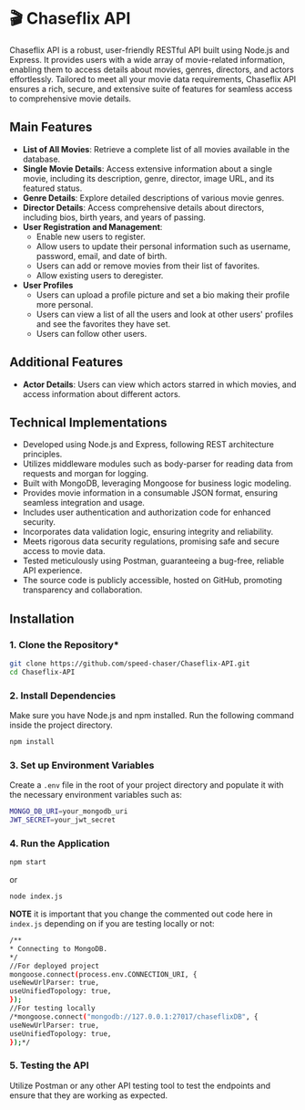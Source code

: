 # 🎬 Chaseflix API

Chaseflix API is a robust, user-friendly RESTful API built using Node.js and Express. It provides users with a wide array of movie-related information, enabling them to access details about movies, genres, directors, and actors effortlessly. Tailored to meet all your movie data requirements, Chaseflix API ensures a rich, secure, and extensive suite of features for seamless access to comprehensive movie details.

##  Main Features

- **List of All Movies**: Retrieve a complete list of all movies available in the database.
- **Single Movie Details**: Access extensive information about a single movie, including its description, genre, director, image URL, and its featured status.
- **Genre Details**: Explore detailed descriptions of various movie genres.
- **Director Details**: Access comprehensive details about directors, including bios, birth years, and years of passing.
- **User Registration and Management**:
   - Enable new users to register.
   - Allow users to update their personal information such as username, password, email, and date of birth.
   - Users can add or remove movies from their list of favorites.
   - Allow existing users to deregister.
- **User Profiles**
   - Users can upload a profile picture and set a bio making their profile more personal.
   - Users can view a list of all the users and look at other users' profiles and see the favorites they have set.
   - Users can follow other users.

##  Additional Features

- **Actor Details**: Users can view which actors starred in which movies, and access information about different actors.

##  Technical Implementations

- Developed using Node.js and Express, following REST architecture principles.
- Utilizes middleware modules such as body-parser for reading data from requests and morgan for logging.
- Built with MongoDB, leveraging Mongoose for business logic modeling.
- Provides movie information in a consumable JSON format, ensuring seamless integration and usage.
- Includes user authentication and authorization code for enhanced security.
- Incorporates data validation logic, ensuring integrity and reliability.
- Meets rigorous data security regulations, promising safe and secure access to movie data.
- Tested meticulously using Postman, guaranteeing a bug-free, reliable API experience.
- The source code is publicly accessible, hosted on GitHub, promoting transparency and collaboration.

## Installation

### 1. **Clone the Repository***

   ```bash
   git clone https://github.com/speed-chaser/Chaseflix-API.git
   cd Chaseflix-API
   ```

### 2. **Install Dependencies**

Make sure you have Node.js and npm installed. Run the following command inside the project directory.

   ```bash
   npm install
   ```
### 3. **Set up Environment Variables**

Create a `.env` file in the root of your project directory and populate it with the necessary environment variables such as:

   ```bash
   MONGO_DB_URI=your_mongodb_uri
   JWT_SECRET=your_jwt_secret
   ```

### 4. **Run the Application**

   ```bash
   npm start
   ```
or
   ```bash
   node index.js
   ```
**NOTE** it is important that you change the commented out code here in `index.js` depending on if you are testing locally or not:

   ```bash
   /**
 * Connecting to MongoDB.
 */
//For deployed project
mongoose.connect(process.env.CONNECTION_URI, {
  useNewUrlParser: true,
  useUnifiedTopology: true,
});
//For testing locally
/*mongoose.connect("mongodb://127.0.0.1:27017/chaseflixDB", {
  useNewUrlParser: true,
  useUnifiedTopology: true,
});*/
```

### 5. Testing the API

Utilize Postman or any other API testing tool to test the endpoints and ensure that they are working as expected.
